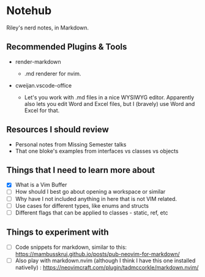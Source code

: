 # Notehub

Riley's nerd notes, in Markdown.

## Recommended Plugins & Tools

- render-markdown
  - .md renderer for nvim.

- cweijan.vscode-office
  - Let's you work with .md files in a nice WYSIWYG editor. Apparently also lets you edit Word and Excel files, but I (bravely) use Word and Excel for that.

## Resources I should review

- Personal notes from Missing Semester talks
- That one bloke's examples from interfaces vs classes vs objects

## Things that I need to learn more about

* [x] What is a Vim Buffer
* [ ] How should I best go about opening a workspace or similar
* [ ] Why have I not included anything in here that is not VIM related.
* [ ] Use cases for different types, like enums and structs
* [ ] Different flags that can be applied to classes - static, ref, etc

## Things to experiment with
* [ ] Code snippets for markdown, similar to this: https://mambusskruj.github.io/posts/pub-neovim-for-markdown/
* [ ] Also play with markdown.nvim (although I think I have this one installed nativelly) : https://neovimcraft.com/plugin/tadmccorkle/markdown.nvim/
